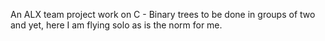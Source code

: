 An ALX team project work on C - Binary trees to be done in groups of two and yet, here I am flying solo as is the norm for me.
